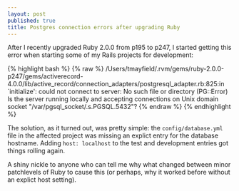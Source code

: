 ```yaml
---
layout: post
published: true
title: Postgres connection errors after upgrading Ruby
---
```


After I recently upgraded Ruby 2.0.0 from p195 to p247, I started getting this error when starting some of my Rails projects for development:

{% highlight bash %}
{% raw %}
/Users/tmayfield/.rvm/gems/ruby-2.0.0-p247/gems/activerecord-4.0.0/lib/active_record/connection_adapters/postgresql_adapter.rb:825:in `initialize': could not connect to server: No such file or directory (PG::Error)
Is the server running locally and accepting connections on Unix domain socket "/var/pgsql_socket/.s.PGSQL.5432"?
{% endraw %}
{% endhighlight %}

The solution, as it turned out, was pretty simple: the `config/database.yml` file in the affected project was missing an explict entry for the database hostname. Adding `host: localhost` to the test and development entries got things rolling again.

A shiny nickle to anyone who can tell me why what changed between minor patchlevels of Ruby to cause this (or perhaps, why it worked before without an explict host setting).
